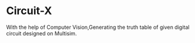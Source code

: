 # Circuit-X
With the help of Computer Vision,Generating the truth table of given digital circuit designed on Multisim.
